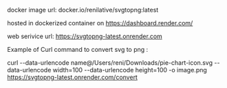 docker image url: docker.io/renilative/svgtopng:latest

hosted in dockerized container on https://dashboard.render.com/

web serivice url: https://svgtopng-latest.onrender.com


Example of Curl command to convert svg to png :

curl --data-urlencode name@/Users/reni/Downloads/pie-chart-icon.svg --data-urlencode width=100 --data-urlencode height=100  -o image.png https://svgtopng-latest.onrender.com/convert